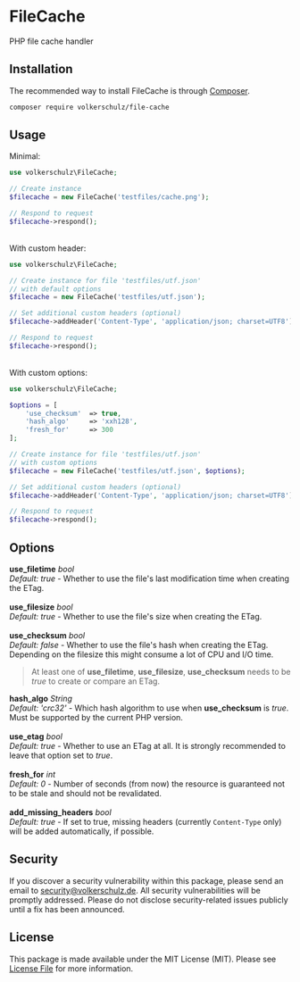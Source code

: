 # FileCache
PHP file cache handler

## Installation
The recommended way to install FileCache is through
[Composer](https://getcomposer.org/).
```bash
composer require volkerschulz/file-cache
```

## Usage
Minimal:
```php
use volkerschulz\FileCache;

// Create instance 
$filecache = new FileCache('testfiles/cache.png');

// Respond to request
$filecache->respond();
```
\
With custom header:
```php
use volkerschulz\FileCache;

// Create instance for file 'testfiles/utf.json' 
// with default options
$filecache = new FileCache('testfiles/utf.json');

// Set additional custom headers (optional)
$filecache->addHeader('Content-Type', 'application/json; charset=UTF8');

// Respond to request
$filecache->respond();
```
\
With custom options:
```php
use volkerschulz\FileCache;

$options = [
    'use_checksum'  => true,
    'hash_algo'     => 'xxh128',
    'fresh_for'     => 300
];

// Create instance for file 'testfiles/utf.json' 
// with custom options
$filecache = new FileCache('testfiles/utf.json', $options);

// Set additional custom headers (optional)
$filecache->addHeader('Content-Type', 'application/json; charset=UTF8');

// Respond to request
$filecache->respond();
```

## Options

**use_filetime** *bool* \
*Default: true* - Whether to use the file's last modification time when creating the ETag.\
\
**use_filesize** *bool* \
*Default: true* - Whether to use the file's size when creating the ETag.\
\
**use_checksum** *bool* \
*Default: false* - Whether to use the file's hash when creating the ETag. Depending on the filesize this might consume a lot of CPU and I/O time.

> At least one of **use_filetime**, **use_filesize**, **use_checksum** needs to be *true* to create or compare an ETag.

**hash_algo** *String* \
*Default: 'crc32'* - Which hash algorithm to use when **use_checksum** is *true*. Must be supported by the current PHP version.\
\
**use_etag** *bool* \
*Default: true* - Whether to use an ETag at all. It is strongly recommended to leave that option set to *true*.\
\
**fresh_for** *int* \
*Default: 0* - Number of seconds (from now) the resource is guaranteed not to be stale and should not be revalidated.\
\
**add_missing_headers** *bool* \
*Default: true* - If set to true, missing headers (currently `Content-Type` only) will be added automatically, if possible.

## Security

If you discover a security vulnerability within this package, please send an email to security@volkerschulz.de. All security vulnerabilities will be promptly addressed. Please do not disclose security-related issues publicly until a fix has been announced. 

## License

This package is made available under the MIT License (MIT). Please see [License File](LICENSE) for more information.

